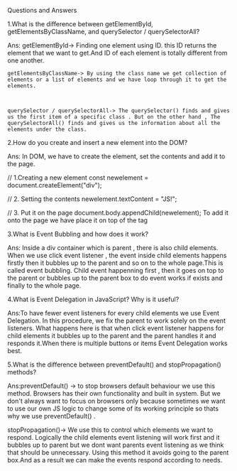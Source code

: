 Questions and Answers

1.What is the difference between getElementById, getElementsByClassName, and querySelector / querySelectorAll?

Ans:
    getElementById-> Finding one element using ID. this ID returns the element that we want to get.And ID of each element is totally different from one another.


    getElementsByClassName-> By using the class name we get collection of elements or a list of elements and we have loop through it to get the elements.



    querySelector / querySelectorAll-> The querySelector() finds and gives us the first item of a specific class . But on the other hand , The querySelectorAll() finds and gives us the information about all the elements under the class.





2.How do you create and insert a new element into the DOM?

Ans: In DOM, we have to create the element, set the contents and add it to the page.

// 1.Creating a new element
const newelement = document.createElement("div");

// 2. Setting the contents
newelement.textContent = "JS!";

// 3. Put it on the page 
document.body.appendChild(newelement);
To add it onto the page we have place it on top of the </body> tag





3.What is Event Bubbling and how does it work?

Ans: Inside a div container which is parent , there is also child elements. When we use click event listener , the event inside child elements happens firstly then it bubbles up to the parent and so on to the whole page.This is called event bubbling. Child event happenning first , then it goes on top to the parent  or bubbles up to the parent box to do event works if exists and finally to the whole page.







4.What is Event Delegation in JavaScript? Why is it useful?

Ans:To have fewer event listeners for every child elements we use Event Delegation. In this procedure, we fix the parent to work solely on the event listeners. What happens here is that when click event listener happens for child elements it bubbles up to the parent and the parent handles it and responds it.When there is multiple buttons or items Event Delegation works best.






5.What is the difference between preventDefault() and stopPropagation() methods?

Ans:preventDefault() -> to stop browsers default behaviour we use this method. Browsers has their own functionality and built in system. But we don't always want to focus on browsers only because sometimes we want to use our own JS logic to change some of its working principle so thats why we use preventDefault() .



stopPropagation()-> We use this to control which elements we want to respond. Logically the child elements event listening will work first and it bubbles up to parent but we dont want parents event listening as we think that should be unnecessary. Using this method it avoids going to the parent box.And as a result we can make the events respond according to needs.
